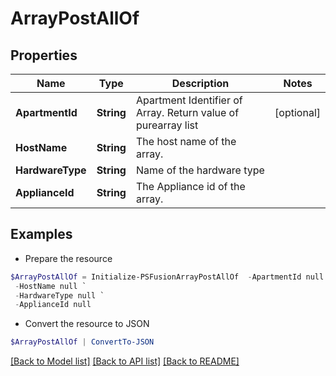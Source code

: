 # ArrayPostAllOf
## Properties

Name | Type | Description | Notes
------------ | ------------- | ------------- | -------------
**ApartmentId** | **String** | Apartment Identifier of Array. Return value of purearray list | [optional] 
**HostName** | **String** | The host name of the array. | 
**HardwareType** | **String** | Name of the hardware type | 
**ApplianceId** | **String** | The Appliance id of the array. | 

## Examples

- Prepare the resource
```powershell
$ArrayPostAllOf = Initialize-PSFusionArrayPostAllOf  -ApartmentId null `
 -HostName null `
 -HardwareType null `
 -ApplianceId null
```

- Convert the resource to JSON
```powershell
$ArrayPostAllOf | ConvertTo-JSON
```

[[Back to Model list]](../README.md#documentation-for-models) [[Back to API list]](../README.md#documentation-for-api-endpoints) [[Back to README]](../README.md)

